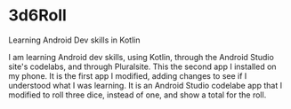 # 3d6Roll
Learning Android Dev skills in Kotlin

I am learning Android dev skills, using Kotlin, through the Android Studio site's codelabs, and through Pluralsite.  This the second app I installed on my phone. It is the first app I modified, adding changes to see if I understood what I was learning. It is an Android Studio codelabe app that I modified to roll three dice, instead of one, and show a total for the roll.
